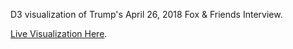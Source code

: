 D3 visualization of Trump's April 26, 2018 Fox & Friends Interview.

[Live Visualization Here](https://dylburger.github.io/trump-fox-and-friends-viz/).
